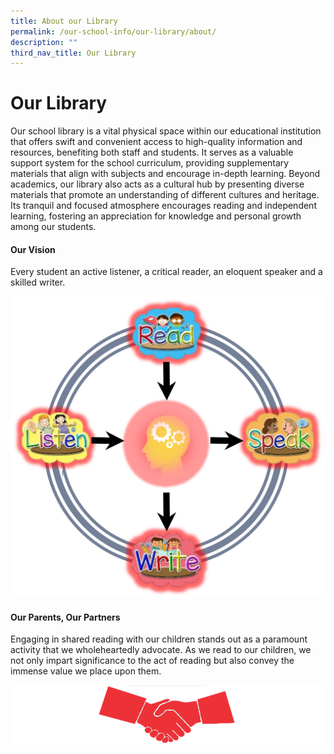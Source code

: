 ```yaml
---
title: About our Library
permalink: /our-school-info/our-library/about/
description: ""
third_nav_title: Our Library
---
```

# **Our Library**

Our school library is a vital physical space within our educational institution that offers swift and convenient access to high-quality information and resources, benefiting both staff and students. It serves as a valuable support system for the school curriculum, providing supplementary materials that align with subjects and encourage in-depth learning. Beyond academics, our library also acts as a cultural hub by presenting diverse materials that promote an understanding of different cultures and heritage. Its tranquil and focused atmosphere encourages reading and independent learning, fostering an appreciation for knowledge and personal growth among our students.

#### **Our Vision**
Every student an active listener, a critical reader, an eloquent speaker and a skilled writer.

![](/images/Library/picture2.png)

#### **Our Parents, Our Partners**
Engaging in shared reading with our children stands out as a paramount activity that we wholeheartedly advocate. As we read to our children, we not only impart significance to the act of reading but also convey the immense value we place upon them.

![](/images/Library/untitled3.png)